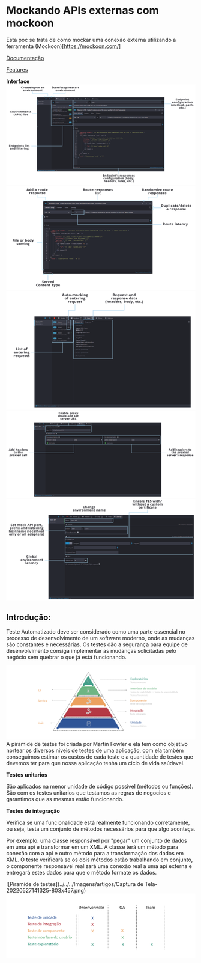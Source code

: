 # Mockando APIs externas com mockoon

Esta poc se trata de como mockar uma conexão externa utilizando a ferramenta (Mockoon)[https://mockoon.com/]

[Documentação](https://mockoon.com/docs/latest/gui-cheat-sheet/)

[Features](https://mockoon.com/features/)

**Interface**
![Tela principal](docs/images/routes-view.png)
![Configuração dos endpoints](docs/images/responses-view.png)
![Logs](docs/images/logs-view.png)
![Proxy](docs/images/proxy-view.png)
![Configurações](docs/images/settings-view.png)




## Introdução:

Teste Automatizado deve ser considerado como uma parte essencial no processo de desenvolvimento de um software moderno, onde as mudanças são constantes e necessárias. Os testes dão a segurança para equipe de desenvolvimento consiga implementar as mudanças solicitadas pelo negócio sem quebrar o que já está funcionando.

![Piramide de testes](docs/images/1_NQ7s8qic4dz2-zGcTpFxfA.png)
A piramide de testes foi criada por Martin Fowler e ela tem como objetivo nortear os diversos niveis de testes de uma aplicação, com ela também conseguimos estimar os custos de cada teste e a quantidade de testes que devemos ter para que nossa aplicação tenha um ciclo de vida saúdavel.

**Testes unitarios**

São aplicados na menor unidade de código possivel (métodos ou funções). São com os testes unitarios que testamos as regras de negocios e garantimos que as mesmas estão funcionando.

**Testes de integração**

Verifica se uma funcionalidade está realmente funcionando corretamente, ou seja, testa um conjunto de métodos necessários para que algo aconteça.

Por exemplo: uma classe responsável por  "pegar" um conjunto de dados em uma api e transformar em um XML. A classe terá um método para conexão com a api e outro método  para a transformação dos dados em XML. O teste verificará se os dois métodos estão trabalhando em conjunto, o componente responsável realizará uma conexão real a uma api externa  e entregará estes dados para que o método formate os dados.


![Piramide de testes](../../../Imagens/artigos/Captura de Tela-20220527141325-803x457.png)
![Responsabilidades do time](docs/images/1_OpS04weNMWP17Izf3zU_Pg.png)